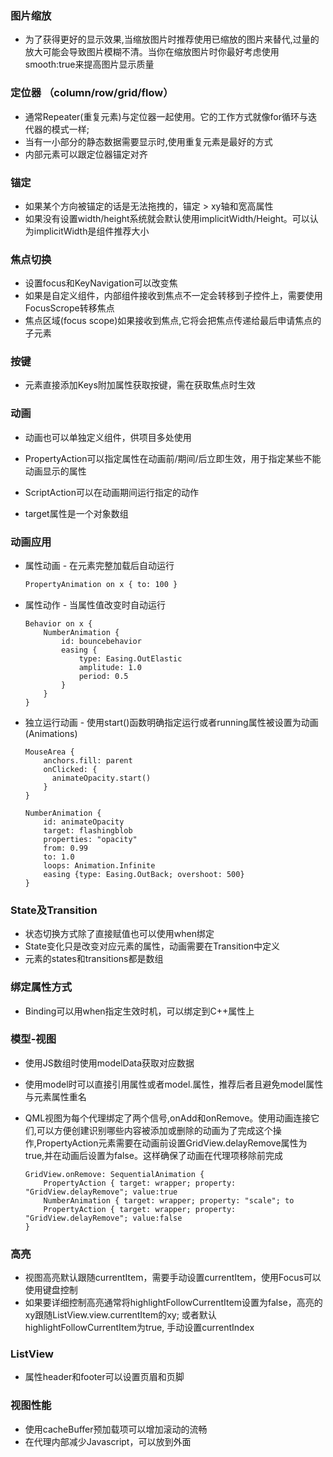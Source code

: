 

### 图片缩放

- 为了获得更好的显示效果,当缩放图片时推荐使用已缩放的图片来替代,过量的放大可能会导致图片模糊不清。当你在缩放图片时你最好考虑使用smooth:true来提高图片显示质量

  

### 定位器 （column/row/grid/flow）

- 通常Repeater(重复元素)与定位器一起使用。它的工作方式就像for循环与迭代器的模式一样;
- 当有一小部分的静态数据需要显示时,使用重复元素是最好的方式
- 内部元素可以跟定位器锚定对齐



### 锚定

- 如果某个方向被锚定的话是无法拖拽的，锚定 > xy轴和宽高属性
- 如果没有设置width/height系统就会默认使用implicitWidth/Height。可以认为implicitWidth是组件推荐大小



### 焦点切换

- 设置focus和KeyNavigation可以改变焦
- 如果是自定义组件，内部组件接收到焦点不一定会转移到子控件上，需要使用FocusScrope转移焦点
- 焦点区域(focus scope)如果接收到焦点,它将会把焦点传递给最后申请焦点的子元素



### 按键

- 元素直接添加Keys附加属性获取按键，需在获取焦点时生效



### 动画

- 动画也可以单独定义组件，供项目多处使用

- PropertyAction可以指定属性在动画前/期间/后立即生效，用于指定某些不能动画显示的属性

- ScriptAction可以在动画期间运行指定的动作

- target属性是一个对象数组

  

### 动画应用
- 属性动画 - 在元素完整加载后自动运行 

  ```html
  PropertyAnimation on x { to: 100 }
  ```

- 属性动作 - 当属性值改变时自动运行

  ```
  Behavior on x {
      NumberAnimation {
          id: bouncebehavior
          easing {
              type: Easing.OutElastic
              amplitude: 1.0
              period: 0.5
          }
      }
  }
  ```

  

- 独立运行动画 - 使用start()函数明确指定运行或者running属性被设置为动画(Animations)

  ```
  MouseArea {
      anchors.fill: parent
      onClicked: {
      	animateOpacity.start()
      }
  }
  
  NumberAnimation {
      id: animateOpacity
      target: flashingblob
      properties: "opacity"
      from: 0.99
      to: 1.0
      loops: Animation.Infinite
      easing {type: Easing.OutBack; overshoot: 500}
  }
  ```





### State及Transition

- 状态切换方式除了直接赋值也可以使用when绑定
- State变化只是改变对应元素的属性，动画需要在Transition中定义
- 元素的states和transitions都是数组





### 绑定属性方式

- Binding可以用when指定生效时机，可以绑定到C++属性上



### 模型-视图

- 使用JS数组时使用modelData获取对应数据

- 使用model时可以直接引用属性或者model.属性，推荐后者且避免model属性与元素属性重名

- QML视图为每个代理绑定了两个信号,onAdd和onRemove。使用动画连接它们,可以方便创建识别哪些内容被添加或删除的动画为了完成这个操作,PropertyAction元素需要在动画前设置GridView.delayRemove属性为true,并在动画后设置为false。这样确保了动画在代理项移除前完成

  ```
  GridView.onRemove: SequentialAnimation {
      PropertyAction { target: wrapper; property: "GridView.delayRemove"; value:true
      NumberAnimation { target: wrapper; property: "scale"; to
      PropertyAction { target: wrapper; property: "GridView.delayRemove"; value:false
  }
  ```

  

### 高亮

- 视图高亮默认跟随currentItem，需要手动设置currentItem，使用Focus可以使用键盘控制
- 如果要详细控制高亮通常将highlightFollowCurrentItem设置为false，高亮的xy跟随ListView.view.currentItem的xy; 或者默认highlightFollowCurrentItem为true, 手动设置currentIndex



### ListView

- 属性header和footer可以设置页眉和页脚



### 视图性能

- 使用cacheBuffer预加载项可以增加滚动的流畅
- 在代理内部减少Javascript，可以放到外面 

